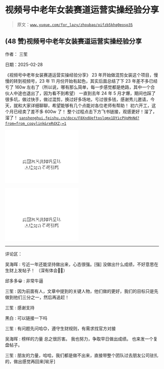 # 视频号中老年女装赛道运营实操经验分享

> 原文：[`www.yuque.com/for_lazy/zhoubao/oifzb5khq0eosp35`](https://www.yuque.com/for_lazy/zhoubao/oifzb5khq0eosp35)

## (48 赞)视频号中老年女装赛道运营实操经验分享

作者： 三笙

日期：2025-02-28

《视频号中老年女装赛道运营实操经验分享》
23 年开始做混剪女装这个项目，慢慢的转到视频号，23 年 11 月份开始有起色，其实后面总结了下 23 年差不多已经亏了 160w 左右了（所以说，哪有那么简单，每一步感觉都是绝路，其中一个合伙人中途也退出了，因为看不到希望）
一直到去年 24 年 5 月才爆，期间也踩了很多坑，做过快手，做过混剪，换过好多场地，亏过很多钱，感谢秀儿邀请，今天，就和大家详细聊聊，希望能够有几个点能对各位老师有帮助！
初六开工，这个月已经卖了差不多 600w 了！ 整个过程点击下方飞书链接，观感更好！溜了，溜了！ [`sanshenghui.feishu.cn/docx/F8XndUeftoslqmx1DYicPVpMnNd?from=from_copylink&reRdXZ;=1`](https://sanshenghui.feishu.cn/docx/F8XndUeftoslqmx1DYicPVpMnNd?from=from_copylink&reRdXZ;=1)

![](img/9f9c0527cb9537fefdae6f2dcf813d80.png "None")

![](img/65f1912857ede38ed17b156e80040ed5.png "None")

* * *

评论区：

吴海晖 : 亏近一年还能坚持做出来，心态很强。[强] 没做出什么成绩，不好意思在生财上发帖子！ （深有体会🙈🙈）

邱多多😀 : 非常牛逼

三笙 : 因为前面有人，文章中提到的关键人物，他们做的更好，我们的目标只是先做到他们三分之一，然后再追赶！

三笙 : 感谢支持

黑白 : 可以链接一下吗

三笙 : 有问题先问哈😊，遵守生财规则，有需求找官方对接

吴海晖 : 榜样的力量 总之很厉害。 我也努力，争取早日做出成绩。 也来发一个复盘帖子。

三笙 : 朋友的力量，哈哈，我们都是做不出来，直接带整个团队过去朋友公司驻扎的，做出感觉再回来[呲牙]